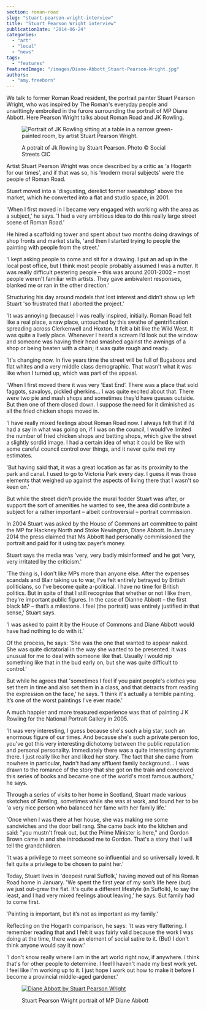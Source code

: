 ```yaml
---
section: roman-road
slug: "stuart-pearson-wright-interview"
title: "Stuart Pearson Wright interview"
publicationDate: "2014-06-24"
categories: 
  - "art"
  - "local"
  - "news"
tags: 
  - "features"
featuredImage: "/images/Diane-Abbott_Stuart-Pearson-Wright.jpg"
authors: 
  - "amy.freeborn"
---
```


We talk to former Roman Road resident, the portrait painter Stuart Pearson Wright, who was inspired by The Roman's everyday people and unwittingly embroiled in the furore surrounding the portrait of MP Diane Abbott. Here Pearson Wright talks about Roman Road and JK Rowling.

<figure>

![Portrait of JK Rowling sitting at a table in a narrow green-painted room, by artist Stuart Pearson Wright.](/images/JK-Rowling_Stuart-Pearson-Wright-potrait-painting.jpg)

<figcaption>

A potrait of Jk Rowing by Stuart Pearson. Photo © Social Streets CIC

</figcaption>

</figure>

Artist Stuart Pearson Wright was once described by a critic as ‘a Hogarth for our times’, and if that was so, his ‘modern moral subjects’ were the people of Roman Road.

Stuart moved into a 'disgusting, derelict former sweatshop' above the market, which he converted into a flat and studio space, in 2001.

'When I first moved in I became very engaged with working with the area as a subject,' he says. 'I had a very ambitious idea to do this really large street scene of Roman Road.'

He hired a scaffolding tower and spent about two months doing drawings of shop fronts and market stalls, 'and then I started trying to people the painting with people from the street.'

'I kept asking people to come and sit for a drawing. I put an ad up in the local post office, but I think most people probably assumed I was a nutter. It was really difficult pestering people – this was around 2001-2002 – most people weren't familiar with artists. They gave ambivalent responses, blanked me or ran in the other direction.'

Structuring his day around models that lost interest and didn’t show up left Stuart 'so frustrated that I aborted the project.'

'It was annoying (because) I was really inspired, initially. Roman Road felt like a real place, a raw place, untouched by this swathe of gentrification spreading across Clerkenwell and Hoxton. It felt a bit like the Wild West. It was quite a lively place. Whenever I heard a scream I’d look out the window and someone was having their head smashed against the awnings of a shop or being beaten with a chain; it was quite rough and ready.

'It's changing now. In five years time the street will be full of Bugaboos and flat whites and a very middle class demographic. That wasn't what it was like when I turned up, which was part of the appeal.

'When I first moved there it was very ‘East End’. There was a place that sold faggots, savaloys, pickled gherkins... I was quite excited about that. There were two pie and mash shops and sometimes they’d have queues outside. But then one of them closed down. I suppose the need for it diminished as all the fried chicken shops moved in.

'I have really mixed feelings about Roman Road now. I always felt that if I’d had a say in what was going on, if I was on the council, I would’ve limited the number of fried chicken shops and betting shops, which give the street a slightly sordid image. I had a certain idea of what it could be like with some careful council control over things, and it never quite met my estimates.

'But having said that, it was a great location as far as its proximity to the park and canal. I used to go to Victoria Park every day. I guess it was those elements that weighed up against the aspects of living there that I wasn't so keen on.'

But while the street didn’t provide the mural fodder Stuart was after, or support the sort of amenities he wanted to see, the area did contribute a subject for a rather important – albeit controversial – portrait commission.

In 2004 Stuart was asked by the House of Commons art committee to paint the MP for Hackney North and Stoke Newington, Diane Abbott. In January 2014 the press claimed that Ms Abbott had personally commissioned the portrait and paid for it using tax payer’s money.

Stuart says the media was 'very, very badly misinformed' and he got 'very, very irritated by the criticism.'

'The thing is, I don't like MPs more than anyone else. After the expenses scandals and Blair taking us to war, I've felt entirely betrayed by British politicians, so I've become quite a-political. I have no time for British politics. But in spite of that I still recognise that whether or not I like them, they're important public figures. In the case of Dianne Abbott – the first black MP – that’s a milestone. I feel (the portrait) was entirely justified in that sense,' Stuart says.

'I was asked to paint it by the House of Commons and Diane Abbott would have had nothing to do with it.'

Of the process, he says: 'She was the one that wanted to appear naked. She was quite dictatorial in the way she wanted to be presented. It was unusual for me to deal with someone like that. Usually I would nip something like that in the bud early on, but she was quite difficult to control.'

But while he agrees that 'sometimes I feel if you paint people's clothes you set them in time and also set them in a class, and that detracts from reading the expression on the face,' he says. 'I think it's actually a terrible painting. It’s one of the worst paintings I've ever made.'

A much happier and more treasured experience was that of painting J K Rowling for the National Portrait Gallery in 2005.

'It was very interesting, I guess because she's such a big star, such an enormous figure of our times. And because she's such a private person too, you've got this very interesting dichotomy between the public reputation and personal personality. Immediately there was a quite interesting dynamic there. I just really like her and liked her story. The fact that she came from nowhere in particular, hadn't had any affluent family background... I was drawn to the romance of the story that she got on the train and conceived this series of books and became one of the world's most famous authors,' he says.

Through a series of visits to her home in Scotland, Stuart made various sketches of Rowling, sometimes while she was at work, and found her to be 'a very nice person who balanced her fame with her family life.'

'Once when I was there at her house, she was making me some sandwiches and the door bell rang. She came back into the kitchen and said: "you mustn't freak out, but the Prime Minister is here," and Gordon Brown came in and she introduced me to Gordon. That's a story that I will tell the grandchildren.

'It was a privilege to meet someone so influential and so universally loved. It felt quite a privilege to be chosen to paint her.'

Today, Stuart lives in 'deepest rural Suffolk,' having moved out of his Roman Road home in January. 'We spent the first year of my son’s life here (but) we just out-grew the flat. It's quite a different lifestyle (in Suffolk), to say the least, and I had very mixed feelings about leaving,' he says. But family had to come first.

'Painting is important, but it’s not as important as my family.'

Reflecting on the Hogarth comparison, he says: 'It was very flattering. I remember reading that and I felt it was fairly valid because the work I was doing at the time, there was an element of social satire to it. (But) I don't think anyone would say it now.'

'I don't know really where I am in the art world right now, if anywhere. I think that's for other people to determine. I feel I haven't made my best work yet. I feel like I'm working up to it. I just hope I work out how to make it before I become a provincial middle-aged gardener.'

<figure>

[![Diane Abbott by Stuart Pearson Wright](/images/Diane-Abbott_Stuart-Pearson-Wright.jpg)](https://romanroadlondon.com/wp-content/uploads/2014/06/Diane-Abbott_Stuart-Pearson-Wright.jpg)

<figcaption>

Stuart Pearson Wright portrait of MP Diane Abbott

</figcaption>

</figure>
